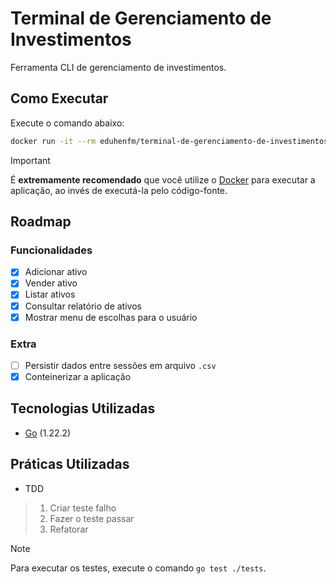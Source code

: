 # Terminal de Gerenciamento de Investimentos

Ferramenta CLI de gerenciamento de investimentos.

## Como Executar

Execute o comando abaixo:

```bash
docker run -it --rm eduhenfm/terminal-de-gerenciamento-de-investimentos:latest
```

> [!IMPORTANT]
> É **extremamente recomendado** que você utilize o [Docker](https://www.docker.com/) para executar a aplicação, ao invés de executá-la pelo código-fonte.

## Roadmap

### Funcionalidades

- [x] Adicionar ativo
- [x] Vender ativo
- [x] Listar ativos
- [x] Consultar relatório de ativos
- [x] Mostrar menu de escolhas para o usuário

### Extra

- [ ] Persistir dados entre sessões em arquivo `.csv`
- [x] Conteinerizar a aplicação

## Tecnologias Utilizadas

- [Go](https://go.dev/) (1.22.2)

## Práticas Utilizadas

- TDD

> 1. Criar teste falho
> 2. Fazer o teste passar
> 3. Refatorar

> [!NOTE]
> Para executar os testes, execute o comando `go test ./tests`.

